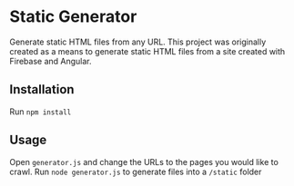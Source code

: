 # Static Generator
Generate static HTML files from any URL. This project was originally created as a means to generate static HTML files from a site created with Firebase and Angular.

## Installation
Run `npm install`

## Usage
Open `generator.js` and change the URLs to the pages you would like to crawl.
Run `node generator.js` to generate files into a `/static` folder
